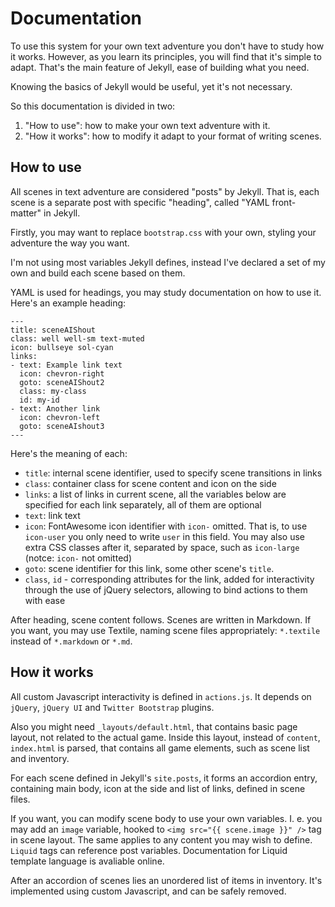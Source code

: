 # Documentation

To use this system for your own text adventure you don't have to study how it works. However, as you learn its principles, you will find that it's simple to adapt. That's the main feature of Jekyll, ease of building what you need.

Knowing the basics of Jekyll  would be useful, yet it's not necessary.

So this documentation is divided in two:
1. "How to use": how to make your own text adventure with it.
2. "How it works": how to modify it adapt to your format of writing scenes.

## How to use

All scenes in text adventure are considered "posts" by Jekyll. That is, each scene is a separate post with specific "heading", called "YAML front-matter" in Jekyll.

Firstly, you may want to replace `bootstrap.css` with your own, styling your adventure the way you want.

I'm not using most variables Jekyll defines, instead I've declared a set of my own and build each scene based on them.

YAML is used for headings, you may study documentation on how to use it. Here's an example heading:

	---
	title: sceneAIShout
	class: well well-sm text-muted
	icon: bullseye sol-cyan
	links:
	- text: Example link text
	  icon: chevron-right
	  goto: sceneAIShout2
	  class: my-class
	  id: my-id
	- text: Another link
	  icon: chevron-left
	  goto: sceneAIshout3
	---

Here's the meaning of each:

* `title`: internal scene identifier, used to specify scene transitions in links
* `class`: container class for scene content and icon on the side
* `links`: a list of links in current scene, all the variables below are specified for each link separately, all of them are optional
* `text`: link text
* `icon`: FontAwesome icon identifier with `icon-` omitted. That is, to use `icon-user` you only need to write `user` in this field. You may also use extra CSS classes after it, separated by space, such as `icon-large` (notce: `icon-` not omitted)
* `goto`: scene identifier for this link, some other scene's `title`.
* `class`, `id` - corresponding attributes for the link, added for interactivity through the use of jQuery selectors, allowing to bind actions to them with ease

After heading, scene content follows. Scenes are written in Markdown. If you want, you may use Textile, naming scene files appropriately: `*.textile` instead of `*.markdown` or `*.md`.

## How it works

All custom Javascript interactivity is defined in `actions.js`. It depends on `jQuery`, `jQuery UI` and `Twitter Bootstrap` plugins.

Also you might need `_layouts/default.html`, that contains basic page layout, not related to the actual game. Inside this layout, instead of `content`, `index.html` is parsed, that contains all game elements, such as scene list and inventory.

For each scene defined in Jekyll's `site.posts`, it forms an accordion entry, containing main body, icon at the side and list of links, defined in scene files.

If you want, you can modify scene body to use your own variables. I. e. you may add an `image` variable, hooked to `<img src="{{ scene.image }}" />` tag in scene layout. The same applies to any content you may wish to define. `Liquid` tags can reference post variables. Documentation for Liquid template language is avaliable online.

After an accordion of scenes lies an unordered list of items in inventory. It's implemented using custom Javascript, and can be safely removed.
